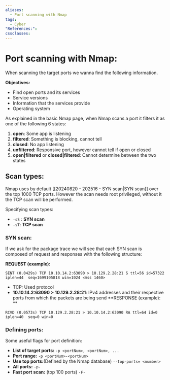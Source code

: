 ```yaml
---
aliases:
  - Port scanning with Nmap
tags:
  - Cyber
"References:": 
cssclasses:
---
```

# Port scanning with Nmap:
When scanning the target ports we wanna find the following information.

**Objectives:**
+ Find open ports and its services
+ Service versions
+ Information that the services provide
+ Operating system

As explained in the basic Nmap page, when Nmap scans a port it filters it as one of the following 6 states: 
1. **open**: Some app is listening
2. **filtered**: Something is blocking, cannot tell
3. **closed**: No app listening
4. **unfiltered**: Responsive port, however cannot tell if open or closed
5. **open|filtered** or **closed|filtered**: Cannot determine between the two states
## Scan types:
Nmap uses by default [[20240820 - 202516 - SYN scan|SYN scan]] over the top 1000 TCP ports. However the scan needs root privileged, without it the TCP scan will be performed.

Specifying scan types: 
+ `-sS` : **SYN scan**
+ `-sT`: **TCP scan**

### SYN scan: 
If we ask for the package trace we will see that each SYN scan is composed of request and responses with the following structure: 

**REQUEST (example):**
```shell
SENT (0.0429s) TCP 10.10.14.2:63090 > 10.129.2.28:21 S ttl=56 id=57322 iplen=44  seq=1699105818 win=1024 <mss 1460>
```
+ TCP: Used protocol
+ **10.10.14.2:63090 > 10.129.2.28:21**: IPv4 addresses and their respective ports from which the packets are being send 
**RESPONSE (example): **
```shell
RCVD (0.0573s) TCP 10.129.2.28:21 > 10.10.14.2:63090 RA ttl=64 id=0 iplen=40  seq=0 win=0
```

### Defining ports: 
Some useful flags for port definition: 
+ **List of target ports:** `-p <portNum>, <portNum>, ...`
+ **Port range:** `-p <portNum>-<portNum>`
+ **Use top ports:**(Defined by the Nmap database) `--top-ports= <number>` 
+ **All ports:** `-p-`
+ **Fast port scan:** (top 100 ports) `-F-` 
